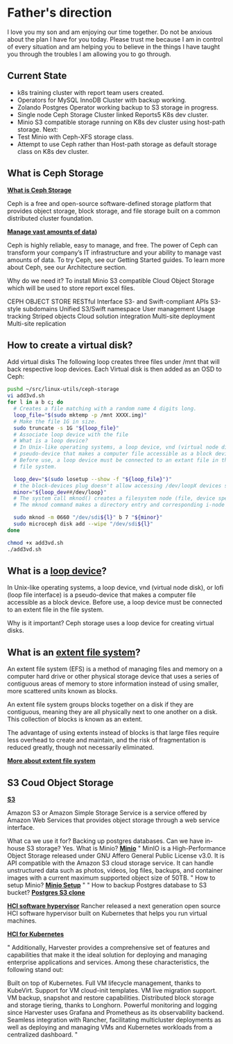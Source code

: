 # Father's direction

I love you my son and am enjoying our time together.  Do not be anxious about the plan I have for you today. Please trust me because I am in control of every situation and am helping you to believe in the things I have taught you through the troubles I am allowing you to go through.

## Current State

- k8s training cluster with report team users created.
- Operators for MySQL InnoDB Cluster with backup working.
- Zolando Postgres Operator working backup to S3 storage in progress.
- Single node Ceph Storage Cluster linked Reports5 K8s dev cluster.
- Minio S3 compatible storage running on K8s dev cluster using host-path storage.
Next:
- Test Minio with Ceph-XFS storage class.
- Attempt to use Ceph rather than Host-path storage as default storage class on K8s dev cluster.

## What is Ceph Storage

**[What is Ceph Storage](https://en.wikipedia.org/wiki/Ceph_(software))**

Ceph is a free and open-source software-defined storage platform that provides object storage, block storage, and file storage built on a common distributed cluster foundation.

**[Manage vast amounts of data](https://docs.ceph.com/en/reef/))**

Ceph is highly reliable, easy to manage, and free. The power of Ceph can transform your company’s IT infrastructure and your ability to manage vast amounts of data. To try Ceph, see our Getting Started guides. To learn more about Ceph, see our Architecture section.

Why do we need it? To install Minio S3 compatible Cloud Object Storage which will be used to store report excel files.

CEPH OBJECT STORE
RESTful Interface
S3- and Swift-compliant APIs
S3-style subdomains
Unified S3/Swift namespace
User management
Usage tracking
Striped objects
Cloud solution integration
Multi-site deployment
Multi-site replication

## How to create a virtual disk?

Add virtual disks
The following loop creates three files under /mnt that will back respective loop devices. Each Virtual disk is then added as an OSD to Ceph:

```bash
pushd ~/src/linux-utils/ceph-storage
vi add3vd.sh
for l in a b c; do
  # Creates a file matching with a random name 4 digits long.
  loop_file="$(sudo mktemp -p /mnt XXXX.img)"
  # Make the file 1G in size.
  sudo truncate -s 1G "${loop_file}"
  # Associate loop device with the file
  # What is a loop device?
  # In Unix-like operating systems, a loop device, vnd (virtual node disk), # or lofi (loop file interface) is a 
  # pseudo-device that makes a computer file accessible as a block device. 
  # Before use, a loop device must be connected to an extant file in the
  # file system.

  loop_dev="$(sudo losetup --show -f "${loop_file}")"
  # the block-devices plug doesn't allow accessing /dev/loopX devices so we make those same devices available under alternate names (/dev/sdiY)
  minor="${loop_dev##/dev/loop}"
  # The system call mknod() creates a filesystem node (file, device special file, or named pipe) named pathname, with attributes specified by mode and dev.
  # The mknod command makes a directory entry and corresponding i-node for a special file. The first parameter is the name of the entry device. The b flag indicates that the special file. The last two parameters of the first form are numbers that specify the Major device and the Minor device. The Major device number helps the operating system find the device driver code. Major device number 7 is for loop devices. The Minor device number is the unit drive or line number that might be either decimal or octal.  

  sudo mknod -m 0660 "/dev/sdi${l}" b 7 "${minor}"
  sudo microceph disk add --wipe "/dev/sdi${l}"
done

chmod +x add3vd.sh
./add3vd.sh
```

## What is a **[loop device](https://en.wikipedia.org/wiki/Loop_device)**?

In Unix-like operating systems, a loop device, vnd (virtual node disk), or lofi (loop file interface) is a pseudo-device that makes a computer file accessible as a block device. Before use, a loop device must be connected to an extent file in the file system.

Why is it important?  Ceph storage uses a loop device for creating virtual disks.

## What is an **[extent file system](https://www.easytechjunkie.com/what-is-an-extent-file-system.htm)**?

An extent file system (EFS) is a method of managing files and memory on a computer hard drive or other physical storage device that uses a series of contiguous areas of memory to store information instead of using smaller, more scattered units known as blocks.

An extent file system groups blocks together on a disk if they are contiguous, meaning they are all physically next to one another on a disk. This collection of blocks is known as an extent.

The advantage of using extents instead of blocks is that large files require less overhead to create and maintain, and the risk of fragmentation is reduced greatly, though not necessarily eliminated.

**[More about extent file system](../../../linux-utils/ceph-storage/microk8s-ceph-storage.md)**

## S3 Coud Object Storage

**[S3](https://aws.amazon.com/s3/)**

Amazon S3 or Amazon Simple Storage Service is a service offered by Amazon Web Services that provides object storage through a web service interface.

What ca we use it for? Backing up postgres databases.
Can we have in-house S3 storage? Yes.
What is Minio?
**[Minio](https://en.wikipedia.org/wiki/MinIO)**
"
MinIO is a High-Performance Object Storage released under GNU Affero General Public License v3.0. It is API compatible with the Amazon S3 cloud storage service. It can handle unstructured data such as photos, videos, log files, backups, and container images with a current maximum supported object size of 50TB.
"
How to setup Minio?
**[Minio Setup](https://thedatabaseme.de/2022/03/20/i-do-it-on-my-own-then-self-hosted-s3-object-storage-with-minio-and-docker/)**
"
"
How to backup Postgres database to S3 bucket?
**[Postgres S3 clone](https://thedatabaseme.de/2022/03/26/backup-to-s3-configure-zalando-postgres-operator-backup-with-wal-g/)**

**[HCI software hypervisor](https://www.youtube.com/watch?v=tVsMen_e6OI)**
Rancher released a next generation open source HCI software hypervisor built on Kubernetes that helps you run virtual machines.

**[HCI for Kubernetes](https://www.suse.com/c/rancher_blog/using-hyperconverged-infrastructure-for-kubernetes/)**

"
Additionally, Harvester provides a comprehensive set of features and capabilities that make it the ideal solution for deploying and managing enterprise applications and services. Among these characteristics, the following stand out:

Built on top of Kubernetes.
Full VM lifecycle management, thanks to KubeVirt.
Support for VM cloud-init templates.
VM live migration support.
VM backup, snapshot and restore capabilities.
Distributed block storage and storage tiering, thanks to Longhorn.
Powerful monitoring and logging since Harvester uses Grafana and Prometheus as its observability backend.
Seamless integration with Rancher, facilitating multicluster deployments as well as deploying and managing VMs and Kubernetes workloads from a centralized dashboard.
"
